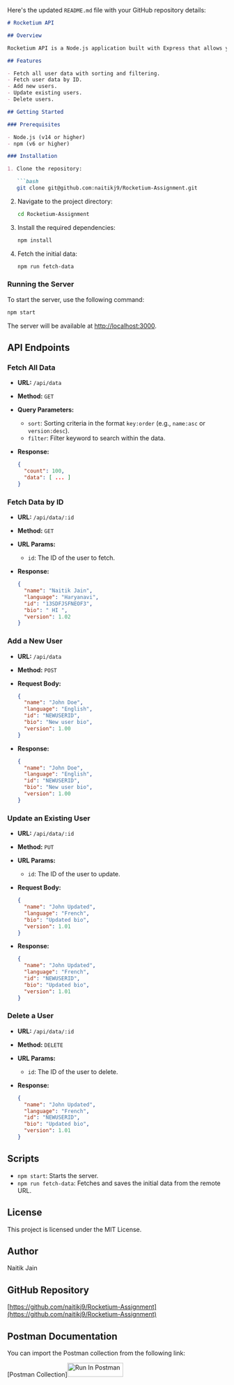 Here's the updated `README.md` file with your GitHub repository details:

```markdown
# Rocketium API

## Overview

Rocketium API is a Node.js application built with Express that allows you to manage user data. The API provides endpoints to fetch, add, update, and delete users. It also supports sorting and filtering of data.

## Features

- Fetch all user data with sorting and filtering.
- Fetch user data by ID.
- Add new users.
- Update existing users.
- Delete users.

## Getting Started

### Prerequisites

- Node.js (v14 or higher)
- npm (v6 or higher)

### Installation

1. Clone the repository:

   ```bash
   git clone git@github.com:naitikj9/Rocketium-Assignment.git
   ```

2. Navigate to the project directory:

   ```bash
   cd Rocketium-Assignment
   ```

3. Install the required dependencies:

   ```bash
   npm install
   ```

4. Fetch the initial data:

   ```bash
   npm run fetch-data
   ```

### Running the Server

To start the server, use the following command:

```bash
npm start
```

The server will be available at [http://localhost:3000](http://localhost:3000).

## API Endpoints

### Fetch All Data

- **URL:** `/api/data`
- **Method:** `GET`
- **Query Parameters:**
  - `sort`: Sorting criteria in the format `key:order` (e.g., `name:asc` or `version:desc`).
  - `filter`: Filter keyword to search within the data.

- **Response:**
  ```json
  {
    "count": 100,
    "data": [ ... ]
  }
  ```

### Fetch Data by ID

- **URL:** `/api/data/:id`
- **Method:** `GET`
- **URL Params:**
  - `id`: The ID of the user to fetch.

- **Response:**
  ```json
  {
    "name": "Naitik Jain",
    "language": "Haryanavi",
    "id": "13SDFJSFNEOF3",
    "bio": " HI ",
    "version": 1.02
  }
  ```

### Add a New User

- **URL:** `/api/data`
- **Method:** `POST`
- **Request Body:**
  ```json
  {
    "name": "John Doe",
    "language": "English",
    "id": "NEWUSERID",
    "bio": "New user bio",
    "version": 1.00
  }
  ```

- **Response:**
  ```json
  {
    "name": "John Doe",
    "language": "English",
    "id": "NEWUSERID",
    "bio": "New user bio",
    "version": 1.00
  }
  ```

### Update an Existing User

- **URL:** `/api/data/:id`
- **Method:** `PUT`
- **URL Params:**
  - `id`: The ID of the user to update.

- **Request Body:**
  ```json
  {
    "name": "John Updated",
    "language": "French",
    "bio": "Updated bio",
    "version": 1.01
  }
  ```

- **Response:**
  ```json
  {
    "name": "John Updated",
    "language": "French",
    "id": "NEWUSERID",
    "bio": "Updated bio",
    "version": 1.01
  }
  ```

### Delete a User

- **URL:** `/api/data/:id`
- **Method:** `DELETE`
- **URL Params:**
  - `id`: The ID of the user to delete.

- **Response:**
  ```json
  {
    "name": "John Updated",
    "language": "French",
    "id": "NEWUSERID",
    "bio": "Updated bio",
    "version": 1.01
  }
  ```

## Scripts

- `npm start`: Starts the server.
- `npm run fetch-data`: Fetches and saves the initial data from the remote URL.

## License

This project is licensed under the MIT License.

## Author

Naitik Jain

## GitHub Repository

[https://github.com/naitikj9/Rocketium-Assignment](https://github.com/naitikj9/Rocketium-Assignment)

## Postman Documentation

You can import the Postman collection from the following link:

[Postman Collection][<img src="https://run.pstmn.io/button.svg" alt="Run In Postman" style="width: 128px; height: 32px;">](https://app.getpostman.com/run-collection/36707684-a49167aa-f547-4b3c-96ed-219daea473c5?action=collection%2Ffork&source=rip_markdown&collection-url=entityId%3D36707684-a49167aa-f547-4b3c-96ed-219daea473c5%26entityType%3Dcollection%26workspaceId%3Da803abed-9c88-4e00-8874-518950ff8d80)

```



